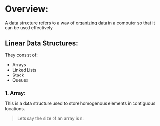 # Overview:
A data structure refers to a way of organizing data in a computer so that it can be used effectively. <br>
## Linear Data Structures:
They consist of: 

- Arrays
- Linked Lists
- Stack
- Queues

### 1. Array:
This is a data structure used to store homogenous elements in contiguous locations.

> Lets say the size of an array is n:
> 
